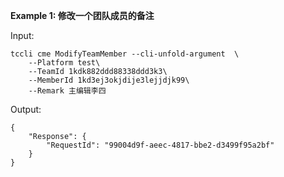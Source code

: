 **Example 1: 修改一个团队成员的备注**



Input: 

```
tccli cme ModifyTeamMember --cli-unfold-argument  \
    --Platform test\
    --TeamId 1kdk882ddd88338ddd3k3\
    --MemberId 1kd3ej3okjdije3lejjdjk99\
    --Remark 主编辑李四
```

Output: 
```
{
    "Response": {
        "RequestId": "99004d9f-aeec-4817-bbe2-d3499f95a2bf"
    }
}
```

